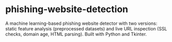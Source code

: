 # phishing-website-detection
A machine learning-based phishing website detector with two versions: static feature analysis (preprocessed datasets) and live URL inspection (SSL checks, domain age, HTML parsing). Built with Python and Tkinter. 
